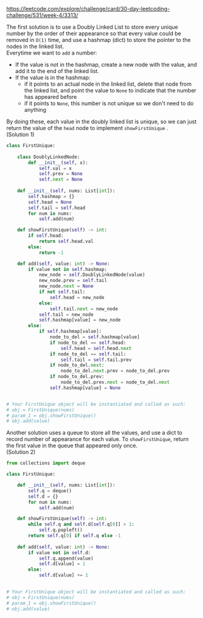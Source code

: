 <https://leetcode.com/explore/challenge/card/30-day-leetcoding-challenge/531/week-4/3313/>

The first solution is to use a Doubly Linked List to store every unique number by the order of their appearance so that every value could be removed in `O(1)` time, and use a hashmap (dict) to store the pointer to the nodes in the linked list.  
Everytime we want to `add` a number:  

- If the value is not in the hashmap, create a new node with the value, and add it to the end of the linked list.
- If the value is in the hashmap:
  - if it points to an actual node in the linked list, delete that node from the linked list, and point the value to `None` to indicate that the number has appeared before
  - if it points to `None`, this number is not unique so we don't need to do anything

By doing these, each value in the doubly linked list is unique, so we can just return the value of the `head` node to implement `showFirstUnique` .  
(Solution 1)


```python
class FirstUnique:
    
    class DoublyLinkedNode:
        def __init__(self, x):
            self.val = x
            self.prev = None
            self.next = None
    
    def __init__(self, nums: List[int]):
        self.hashmap = {}
        self.head = None
        self.tail = self.head
        for num in nums:
            self.add(num)

    def showFirstUnique(self) -> int:
        if self.head:
            return self.head.val
        else:
            return -1

    def add(self, value: int) -> None:
        if value not in self.hashmap:
            new_node = self.DoublyLinkedNode(value)
            new_node.prev = self.tail
            new_node.next = None
            if not self.tail:
                self.head = new_node
            else:
                self.tail.next = new_node
            self.tail = new_node
            self.hashmap[value] = new_node
        else:
            if self.hashmap[value]:
                node_to_del = self.hashmap[value]
                if node_to_del == self.head:
                    self.head = self.head.next
                if node_to_del == self.tail:
                    self.tail = self.tail.prev
                if node_to_del.next:
                    node_to_del.next.prev = node_to_del.prev
                if node_to_del.prev:
                    node_to_del.prev.next = node_to_del.next
                self.hashmap[value] = None


# Your FirstUnique object will be instantiated and called as such:
# obj = FirstUnique(nums)
# param_1 = obj.showFirstUnique()
# obj.add(value)
```

Another solution uses a queue to store all the values, and use a dict to record number of appearance for each value. To `showFirstUnique`, return the first value in the queue that appeared only once.  
(Solution 2)

```python
from collections import deque

class FirstUnique:

    def __init__(self, nums: List[int]):
        self.q = deque()
        self.d = {}
        for num in nums:
            self.add(num)

    def showFirstUnique(self) -> int:
        while self.q and self.d[self.q[0]] > 1:
            self.q.popleft()
        return self.q[0] if self.q else -1
        
    def add(self, value: int) -> None:
        if value not in self.d:
            self.q.append(value)
            self.d[value] = 1
        else:
            self.d[value] += 1
        

# Your FirstUnique object will be instantiated and called as such:
# obj = FirstUnique(nums)
# param_1 = obj.showFirstUnique()
# obj.add(value)
```

